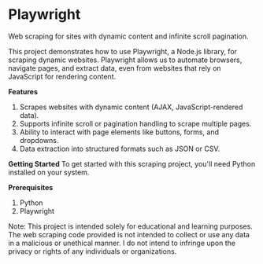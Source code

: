 # Playwright
Web scraping for sites with dynamic content and infinite scroll pagination.

This project demonstrates how to use Playwright, a Node.js library, for scraping dynamic websites. Playwright allows us to automate browsers, navigate pages, and extract data, even from websites that rely on JavaScript for rendering content.

**Features**
1. Scrapes websites with dynamic content (AJAX, JavaScript-rendered data).
2. Supports infinite scroll or pagination handling to scrape multiple pages.
3. Ability to interact with page elements like buttons, forms, and dropdowns.
4. Data extraction into structured formats such as JSON or CSV.
   
**Getting Started**
To get started with this scraping project, you'll need Python installed on your system.

**Prerequisites**
1. Python
2. Playwright



Note: This project is intended solely for educational and learning purposes. The web scraping code provided is not intended to collect or use any data in a malicious or unethical manner. I do not intend to infringe upon the privacy or rights of any individuals or organizations.

